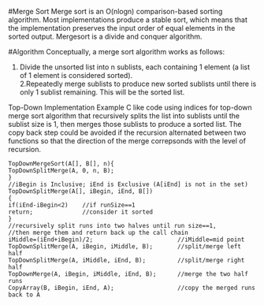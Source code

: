 #Merge Sort
Merge sort is an O(nlogn) comparison-based sorting algorithm. Most implementations produce a stable sort, which means
that the implementation preserves the input order of equal elements in the sorted output. Mergesort is a divide and conquer
algorithm.

#Algorithm
Conceptually, a merge sort algorithm works as follows: <br>
1. Divide the unsorted list into n sublists, each containing 1 element (a list of 1 element is considered sorted). <br>
2.Repeatedly merge sublists to produce new sorted sublists until there is only 1 sublist remaining. This will be the sorted 
list.

Top-Down Implementation
Example C like code using indices for top-down merge sort algorithm that recursively splits the list into sublists until the 
sublist size is 1, then merges those sublists to produce a sorted list. The copy back step could be avoided if the recursion
alternated between two functions so that the direction of the merge correpsonds with the level of recursion.
```
TopDownMergeSort(A[], B[], n){
TopDownSplitMerge(A, 0, n, B);
}
//iBegin is Inclusive; iEnd is Exclusive (A[iEnd] is not in the set)
TopDownSplitMerge(A[], iBegin, iEnd, B[])
{
if(iEnd-iBegin<2)    //if runSize==1
return;              //consider it sorted
}
//recursively split runs into two halves until run size==1,
//then merge them and return back up the call chain
iMiddle=(iEnd+iBegin)/2;                        //iMiddle=mid point
TopDownSplitMerge(A, iBegin, iMiddle, B);       //split/merge left half
TopDownSplitMerge(A, iMiddle, iEnd, B);         //split/merge right half
TopDownMerge(A, iBegin, iMiddle, iEnd, B);      //merge the two half runs
CopyArray(B, iBegin, iEnd, A);                  //copy the merged runs back to A

```
